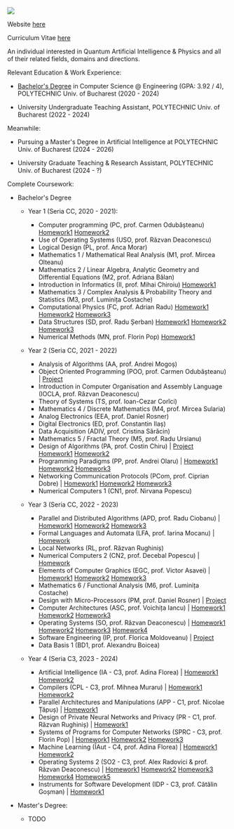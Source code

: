 <img src=https://github.com/CatalinACS/CatalinACS/raw/main/CatalinACS.svg/>

Website [here](https://CatalinACS.github.io/)

Curriculum Vitae [here](https://github.com/CatalinACS/curriculum-vitae/blob/main/__CV_CR_.pdf)

An individual interested in Quantum Artificial Intelligence & Physics and all of their related fields, domains and directions.

Relevant Education & Work Experience:

- [Bachelor's Degree](https://github.com/CatalinACS/Bachelor_Thesis) in Computer Science @ Engineering (GPA: 3.92 / 4), POLYTECHNIC Univ. of Bucharest (2020 - 2024)

- University Undergraduate Teaching Assistant, POLYTECHNIC Univ. of Bucharest (2022 - 2024)

Meanwhile:

- Pursuing a Master's Degree in Artificial Intelligence at POLYTECHNIC Univ. of Bucharest (2024 - 2026)

- University Graduate Teaching & Research Assistant, POLYTECHNIC Univ. of Bucharest (2024 - ?)

Complete Coursework:

- Bachelor's Degree
  - Year 1 (Seria CC, 2020 - 2021):
    - Computer programming (PC, prof. Carmen Odubășteanu) [Homework1](https://github.com/CatalinACS/HW1_PC) [Homework2](https://github.com/CatalinACS/HW2_PC)
    - Use of Operating Systems (USO, prof. Răzvan Deaconescu)
    - Logical Design (PL, prof. Anca Morar)
    - Mathematics 1 / Mathematical Real Analysis (M1, prof. Mircea Olteanu)
    - Mathematics 2 / Linear Algebra, Analytic Geometry and Differential Equations (M2, prof. Adriana Bălan) 
    - Introduction in Informatics (II, prof. Mihai Chiroiu) [Homework1](https://github.com/CatalinACS/HW1_II)
    - Mathematics 3 / Complex Analysis & Probability Theory and Statistics (M3, prof. Luminița Costache)
    - Computational Physics (FC, prof. Adrian Radu) [Homework1](https://github.com/CatalinACS/HW1_FC) [Homework2](https://github.com/CatalinACS/HW2_FC) [Homework3](https://github.com/CatalinACS/HW3_FC)
    - Data Structures (SD, prof. Radu Șerban) [Homework1](https://github.com/CatalinACS/HW1_SD) [Homework2](https://github.com/CatalinACS/HW2_SD) [Homework3](https://github.com/CatalinACS/HW3_SD)
    - Numerical Methods (MN, prof. Florin Pop) [Homework1](https://github.com/CatalinACS/HW1_MN)
  
  - Year 2 (Seria CC, 2021 - 2022)
    - Analysis of Algorithms (AA, prof. Andrei Mogoș)
    - Object Oriented Programming (POO, prof. Carmen Odubășteanu) | [Project](https://github.com/CatalinACS/Project_POO)
    - Introduction in Computer Organisation and Assembly Language (IOCLA, prof. Răzvan Deaconescu)
    - Theory of Systems (TS, prof. Ioan-Cezar Corîci)
    - Mathematics 4 / Discrete Mathematics (M4, prof. Mircea Sularia)
    - Analog Electronics (EEA, prof. Daniel Rosner)
    - Digital Electronics (ED, prof. Constantin Ilaș)
    - Data Acquisition (ADIV, prof. Cristina Sărăcin)
    - Mathematics 5 / Fractal Theory (M5, prof. Radu Ursianu)
    - Design of Algorithms (PA, prof. Costin Chiru) | [Project](https://github.com/CatalinACS/Project_PA) [Homework1](https://github.com/CatalinACS/HW1_PA) [Homework2](https://github.com/CatalinACS/HW2_PA)
    - Programming Paradigms (PP, prof. Andrei Olaru) | [Homework1](https://github.com/CatalinACS/HW1_PP) [Homework2](https://github.com/CatalinACS/HW2_PP) [Homework3](https://github.com/CatalinACS/HW3_PP)
    - Networking Communication Protocols (PCom, prof. Ciprian Dobre) | [Homework1](https://github.com/CatalinACS/HW1_PCOM) [Homework2](https://github.com/CatalinACS/HW2_PCOM) [Homework3](https://github.com/CatalinACS/HW3_PCOM)
    - Numerical Computers 1 (CN1, prof. Nirvana Popescu)
  
  - Year 3 (Seria CC, 2022 - 2023)
    - Parallel and Distributed Algorithms (APD, prof. Radu Ciobanu) | [Homework1](https://github.com/CatalinACS/HW1_APD) [Homework2](https://github.com/CatalinACS/HW2_APD) [Homework3](https://github.com/CatalinACS/HW3_APD)
    - Formal Languages and Automata (LFA, prof. Iarina Mocanu) | [Homework](https://github.com/CatalinACS/HW_LFA)
    - Local Networks (RL, prof. Răzvan Rughiniș)
    - Numerical Computers 2 (CN2, prof. Decebal Popescu) | [Homework](https://github.com/CatalinACS/HW_CN2)
    - Elements of Computer Graphics (EGC, prof. Victor Asavei) | [Homework1](https://github.com/CatalinACS/HW1_EGC) [Homework2](https://github.com/CatalinACS/HW2_EGC) [Homework3](https://github.com/CatalinACS/HW3_EGC)
    - Mathematics 6 / Functional Analysis (M6, prof. Luminița Costache)
    - Design with Micro-Processors (PM, prof. Daniel Rosner) | [Project](https://github.com/CatalinACS/Project_PM)
    - Computer Architectures (ASC, prof. Voichița Iancu) | [Homework1](https://github.com/CatalinACS/HW1_ASC) [Homework2](https://github.com/CatalinACS/HW2_ASC) [Homework3](https://github.com/CatalinACS/HW3_ASC)
    - Operating Systems (SO, prof. Răzvan Deaconescu) | [Homework1](https://github.com/CatalinACS/HW1_SO) [Homework2](https://github.com/CatalinACS/HW2_SO) [Homework3](https://github.com/CatalinACS/HW3_SO) [Homework4](https://github.com/CatalinACS/HW4_SO)
    - Software Engineering (IP, prof. Florica Moldoveanu) | [Project](https://github.com/CatalinACS/HW1_IP)
    - Data Basis 1 (BD1, prof. Alexandru Boicea)
  
  - Year 4 (Seria C3, 2023 - 2024)
    - Artificial Intelligence (IA - C3, prof. Adina Florea) | [Homework1](https://github.com/CatalinACS/HW1_IA) [Homework2](https://github.com/CatalinACS/HW2_IA)
    - Compilers (CPL - C3, prof. Mihnea Muraru) | [Homework1](https://github.com/CatalinACS/HW1_CPL) [Homework2](https://github.com/CatalinACS/HW2_CPL)
    - Parallel Architectures and Manipulations (APP - C1, prof. Nicolae Țăpuș) | [Homework1](https://github.com/CatalinACS/HW1_APP)
    - Design of Private Neural Networks and Privacy (PR - C1, prof. Răzvan Rughiniș) | [Homework1](https://github.com/CatalinACS/HW1_PR)
    - Systems of Programs for Computer Networks (SPRC - C3, prof. Florin Pop) | [Homework1](https://github.com/CatalinACS/HW1_SPRC) [Homework2](https://github.com/CatalinACS/HW2_SPRC) [Homework3](https://github.com/CatalinACS/HW3_SPRC)
    - Machine Learning (ÎAut - C4, prof. Adina Florea) | [Homework1](https://github.com/CatalinACS/HW1_IAut) [Homework2](https://github.com/CatalinACS/HW2_IAut)
    - Operating Systems 2 (SO2 - C3, prof. Alex Radovici & prof. Răzvan Deaconescu) | [Homework1](https://github.com/CatalinACS/HW1_SO2) [Homework2](https://github.com/CatalinACS/HW2_SO2) [Homework3](https://github.com/CatalinACS/HW3_SO2) [Homework4](https://github.com/CatalinACS/HW4_SO2) [Homework5](https://github.com/CatalinACS/HW5_SO2)
    - Instruments for Software Development (IDP - C3, prof. Cătălin Goșman) | [Homework1](https://github.com/CatalinACS/HW1_IDP)
   
- Master's Degree:
  - TODO
